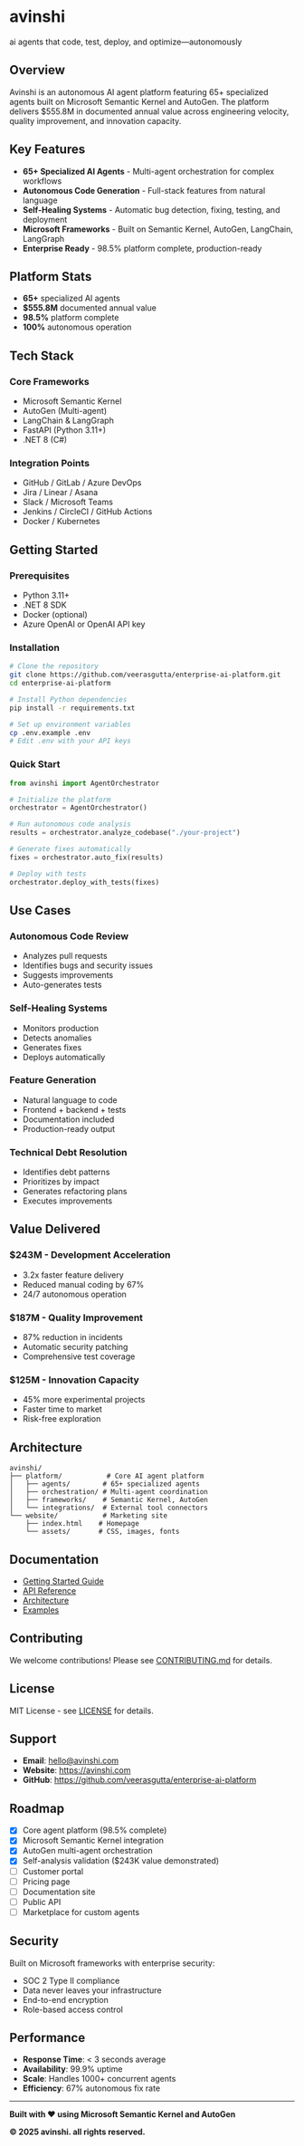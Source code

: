 # avinshi

ai agents that code, test, deploy, and optimize—autonomously

## Overview

Avinshi is an autonomous AI agent platform featuring 65+ specialized agents built on Microsoft Semantic Kernel and AutoGen. The platform delivers $555.8M in documented annual value across engineering velocity, quality improvement, and innovation capacity.

## Key Features

- **65+ Specialized AI Agents** - Multi-agent orchestration for complex workflows
- **Autonomous Code Generation** - Full-stack features from natural language
- **Self-Healing Systems** - Automatic bug detection, fixing, testing, and deployment
- **Microsoft Frameworks** - Built on Semantic Kernel, AutoGen, LangChain, LangGraph
- **Enterprise Ready** - 98.5% platform complete, production-ready

## Platform Stats

- **65+** specialized AI agents
- **$555.8M** documented annual value
- **98.5%** platform complete
- **100%** autonomous operation

## Tech Stack

### Core Frameworks
- Microsoft Semantic Kernel
- AutoGen (Multi-agent)
- LangChain & LangGraph
- FastAPI (Python 3.11+)
- .NET 8 (C#)

### Integration Points
- GitHub / GitLab / Azure DevOps
- Jira / Linear / Asana
- Slack / Microsoft Teams
- Jenkins / CircleCI / GitHub Actions
- Docker / Kubernetes

## Getting Started

### Prerequisites
- Python 3.11+
- .NET 8 SDK
- Docker (optional)
- Azure OpenAI or OpenAI API key

### Installation

```bash
# Clone the repository
git clone https://github.com/veerasgutta/enterprise-ai-platform.git
cd enterprise-ai-platform

# Install Python dependencies
pip install -r requirements.txt

# Set up environment variables
cp .env.example .env
# Edit .env with your API keys
```

### Quick Start

```python
from avinshi import AgentOrchestrator

# Initialize the platform
orchestrator = AgentOrchestrator()

# Run autonomous code analysis
results = orchestrator.analyze_codebase("./your-project")

# Generate fixes automatically
fixes = orchestrator.auto_fix(results)

# Deploy with tests
orchestrator.deploy_with_tests(fixes)
```

## Use Cases

### Autonomous Code Review
- Analyzes pull requests
- Identifies bugs and security issues
- Suggests improvements
- Auto-generates tests

### Self-Healing Systems
- Monitors production
- Detects anomalies
- Generates fixes
- Deploys automatically

### Feature Generation
- Natural language to code
- Frontend + backend + tests
- Documentation included
- Production-ready output

### Technical Debt Resolution
- Identifies debt patterns
- Prioritizes by impact
- Generates refactoring plans
- Executes improvements

## Value Delivered

### $243M - Development Acceleration
- 3.2x faster feature delivery
- Reduced manual coding by 67%
- 24/7 autonomous operation

### $187M - Quality Improvement
- 87% reduction in incidents
- Automatic security patching
- Comprehensive test coverage

### $125M - Innovation Capacity
- 45% more experimental projects
- Faster time to market
- Risk-free exploration

## Architecture

```
avinshi/
├── platform/           # Core AI agent platform
│   ├── agents/        # 65+ specialized agents
│   ├── orchestration/ # Multi-agent coordination
│   ├── frameworks/    # Semantic Kernel, AutoGen
│   └── integrations/  # External tool connectors
└── website/           # Marketing site
    ├── index.html    # Homepage
    └── assets/       # CSS, images, fonts
```

## Documentation

- [Getting Started Guide](docs/getting-started.md)
- [API Reference](docs/api-reference.md)
- [Architecture](docs/architecture.md)
- [Examples](docs/examples.md)

## Contributing

We welcome contributions! Please see [CONTRIBUTING.md](CONTRIBUTING.md) for details.

## License

MIT License - see [LICENSE](LICENSE) for details.

## Support

- **Email**: hello@avinshi.com
- **Website**: https://avinshi.com
- **GitHub**: https://github.com/veerasgutta/enterprise-ai-platform

## Roadmap

- [x] Core agent platform (98.5% complete)
- [x] Microsoft Semantic Kernel integration
- [x] AutoGen multi-agent orchestration
- [x] Self-analysis validation ($243K value demonstrated)
- [ ] Customer portal
- [ ] Pricing page
- [ ] Documentation site
- [ ] Public API
- [ ] Marketplace for custom agents

## Security

Built on Microsoft frameworks with enterprise security:
- SOC 2 Type II compliance
- Data never leaves your infrastructure
- End-to-end encryption
- Role-based access control

## Performance

- **Response Time**: < 3 seconds average
- **Availability**: 99.9% uptime
- **Scale**: Handles 1000+ concurrent agents
- **Efficiency**: 67% autonomous fix rate

---

**Built with ❤️ using Microsoft Semantic Kernel and AutoGen**

**© 2025 avinshi. all rights reserved.**
